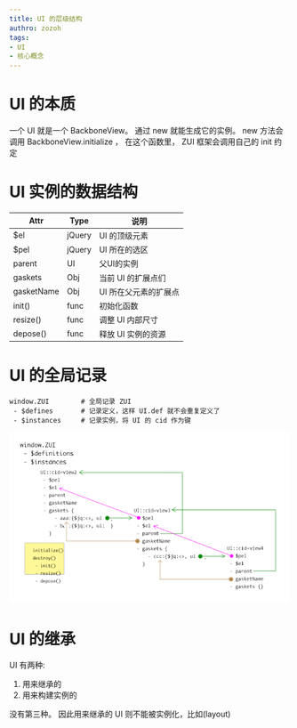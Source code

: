 ```yaml
---
title: UI 的层级结构
authro: zozoh
tags:
- UI
- 核心概念
---
```


# UI 的本质

一个 UI 就是一个 BackboneView。 通过 new 就能生成它的实例。
new 方法会调用 BackboneView.initialize ， 在这个函数里，
ZUI 框架会调用自己的 init 约定

# UI 实例的数据结构

 Attr      | Type   | 说明
-----------|--------|--------------
$el        | jQuery | UI 的顶级元素
$pel       | jQuery | UI 所在的选区
parent     | UI     | 父UI的实例
gaskets    | Obj    | 当前 UI 的扩展点们
gasketName | Obj    | UI 所在父元素的扩展点
init()     | func   | 初始化函数
resize()   | func   | 调整 UI 内部尺寸
depose()   | func   | 释放 UI 实例的资源

# UI 的全局记录

    window.ZUI        # 全局记录 ZUI
     - $defines       # 记录定义，这样 UI.def 就不会重复定义了
     - $instances     # 记录实例，将 UI 的 cid 作为键
     

![](ui_hiberarchy.png)

# UI 的继承

UI 有两种:

1. 用来继承的
2. 用来构建实例的

没有第三种。 因此用来继承的 UI 则不能被实例化，比如(layout)
















